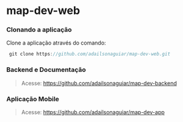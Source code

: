 # map-dev-web

### Clonando a aplicação

Clone a aplicação através do comando:

```javascript
 git clone https://github.com/adailsonaguiar/map-dev-web.git
```

### Backend e Documentação

> Acesse: https://github.com/adailsonaguiar/map-dev-backend

### Aplicação Mobile

> Acesse: https://github.com/adailsonaguiar/map-dev-app
